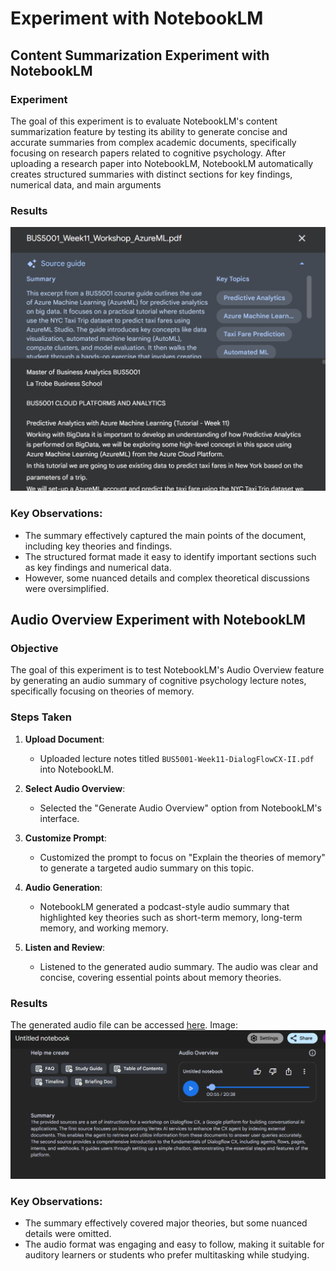 # Experiment with NotebookLM

## Content Summarization Experiment with NotebookLM

### Experiment
The goal of this experiment is to evaluate NotebookLM's content summarization feature by testing its ability to generate concise and accurate summaries from complex academic documents, specifically focusing on research papers related to cognitive psychology. After uploading a research paper into NotebookLM, NotebookLM automatically creates structured summaries with distinct sections for key findings, numerical data, and main arguments

### Results

![Content_summarization](https://github.com/AnnNguyen1807/Cloud-Based-Technology-/blob/main/Screenshot%202024-11-10%20181359.png)

### Key Observations:
- The summary effectively captured the main points of the document, including key theories and findings.
- The structured format made it easy to identify important sections such as key findings and numerical data.
- However, some nuanced details and complex theoretical discussions were oversimplified.


## Audio Overview Experiment with NotebookLM

### Objective
The goal of this experiment is to test NotebookLM's Audio Overview feature by generating an audio summary of cognitive psychology lecture notes, specifically focusing on theories of memory.

### Steps Taken

1. **Upload Document**: 
   - Uploaded lecture notes titled `BUS5001-Week11-DialogFlowCX-II.pdf` into NotebookLM.
   
2. **Select Audio Overview**:
   - Selected the "Generate Audio Overview" option from NotebookLM's interface.
   
3. **Customize Prompt**:
   - Customized the prompt to focus on "Explain the theories of memory" to generate a targeted audio summary on this topic.
   
4. **Audio Generation**:
   - NotebookLM generated a podcast-style audio summary that highlighted key theories such as short-term memory, long-term memory, and working memory.

5. **Listen and Review**:
   - Listened to the generated audio summary. The audio was clear and concise, covering essential points about memory theories.

### Results

The generated audio file can be accessed [here](https://notebooklm.google.com/notebook/12d1e3c7-16f0-46d8-a31d-62aa47b88317/audio).
Image: ![NotebookLM Audio Overview](https://github.com/AnnNguyen1807/Cloud-Based-Technology-/blob/main/Screenshot%202024-11-10%20175957.png)

### Key Observations:
- The summary effectively covered major theories, but some nuanced details were omitted.
- The audio format was engaging and easy to follow, making it suitable for auditory learners or students who prefer multitasking while studying.

